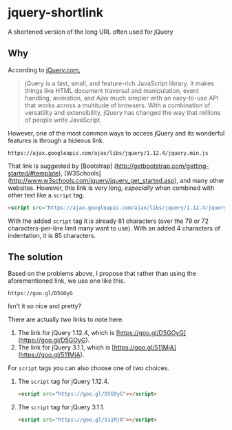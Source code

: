 # jquery-shortlink
A shortened version of the long URL often used for jQuery

## Why
According to [jQuery.com](https://jquery.com),

> jQuery is a fast, small, and feature-rich JavaScript library. It makes things
> like HTML document traversal and manipulation, event handling, animation, and
> Ajax much simpler with an easy-to-use API that works across a multitude of
> browsers. With a combination of versatility and extensibility, jQuery has
> changed the way that millions of people write JavaScript.

However, one of the most common ways to access jQuery and its wonderful
features is through a hideous link.

```
https://ajax.googleapis.com/ajax/libs/jquery/1.12.4/jquery.min.js
```

That link is suggested by [Bootstrap]
(http://getbootstrap.com/getting-started/#template), [W3Schools]
(http://www.w3schools.com/jquery/jquery_get_started.asp), and many other
websites. However, this link is very long, _especially_ when combined with
other text like a `script` tag.

```HTML
<script src="https://ajax.googleapis.com/ajax/libs/jquery/1.12.4/jquery.min.js"></script>
```

With the added `script` tag it is already 81 characters (over the 79 or 72
characters-per-line limit many want to use). With an added 4 characters of
indentation, it is 85 characters.

## The solution
Based on the problems above, I propose that rather than using the
aforementioned link, we use one like this.

```
https://goo.gl/D5GOyG
```

Isn't it so nice and pretty?

There are actually _two_ links to note here.

1. The link for jQuery 1.12.4, which is [https://goo.gl/D5GOyG]
(https://goo.gl/D5GOyG).
2. The link for jQuery 3.1.1, which is [https://goo.gl/511MjA]
(https://goo.gl/511MjA).

For `script` tags you can also choose one of two choices.

1. The `script` tag for jQuery 1.12.4.

    ```HTML
    <script src="https://goo.gl/D5GOyG"></script>
    ```

2. The `script` tag for jQuery 3.1.1.

    ```HTML
    <script src="https://goo.gl/511MjA"></script>
    ```
